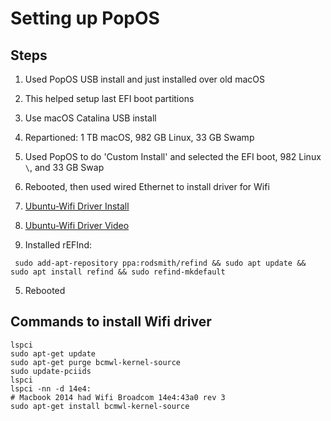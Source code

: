 # Setting up PopOS

## Steps

1. Used PopOS USB install and just installed over old macOS

  1. This helped setup last EFI boot partitions

2. Use macOS Catalina USB install
  
  1. Repartioned: 1 TB macOS, 982 GB Linux, 33 GB Swamp

3. Used PopOS to do 'Custom Install' and selected the EFI boot, 982 Linux `\`, and 33 GB Swap

  1. Rebooted, then used wired Ethernet to install driver for Wifi

  2. [Ubuntu-Wifi Driver Install](https://askubuntu.com/questions/55868/installing-broadcom-wireless-drivers)

  3. [Ubuntu-Wifi Driver Video](https://www.youtube.com/watch?v=kRgKlcm1XPI)

  4. Installed rEFInd: 
  ```
   sudo add-apt-repository ppa:rodsmith/refind && sudo apt update && sudo apt install refind && sudo refind-mkdefault
  ```
  5. Rebooted
  
## Commands to install Wifi driver

```
lspci
sudo apt-get update
sudo apt-get purge bcmwl-kernel-source
sudo update-pciids
lspci
lspci -nn -d 14e4:
# Macbook 2014 had Wifi Broadcom 14e4:43a0 rev 3
sudo apt-get install bcmwl-kernel-source
```

